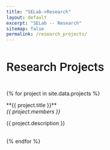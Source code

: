 ```yaml
---
title: "SELab->Research"
layout: default
excerpt: "SELab -- Research"
sitemap: false
permalink: /research_projects/
---
```


<h2 style="font-family: 'Roboto', sans-serif; font-weight: 500; font-size: 32px;">Research Projects</h2>
<br>

<div id="projects_space">
{% for project in site.data.projects %}
<div class="col-sm-12">
  <p>
  **{{ project.title }}** <br/>
  <em>{{ project.members }} </em> </p>
  <p>{{ project.description }} </p><br/>
</div>
{% endfor %}
</div>


<br><br>
<style>
.container {
  height: 200px;
  position: relative;
  border: 3px solid green;
}

.vertical-center {
  margin: 0;
  position: absolute;
  top: 50%;
  -ms-transform: translateY(-50%);
  transform: translateY(-50%);
}

.box {
  display:inline-block;
  width:8px;
  height:8px;
  background-color: grey;
  margin-right:6px;
}
</style>
<br><br>